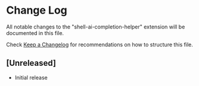 # Change Log

All notable changes to the "shell-ai-completion-helper" extension will be documented in this file.

Check [Keep a Changelog](http://keepachangelog.com/) for recommendations on how to structure this file.

## [Unreleased]

- Initial release